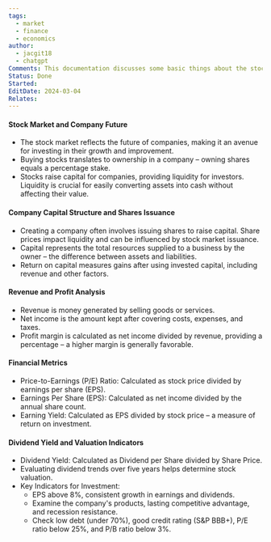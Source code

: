 ```yaml
---
tags:
  - market
  - finance
  - economics
author:
  - jacgit18
  - chatgpt
Comments: This documentation discusses some basic things about the stock market.
Status: Done
Started: 
EditDate: 2024-03-04
Relates:
---
```

#### Stock Market and Company Future
- The stock market reflects the future of companies, making it an avenue for investing in their growth and improvement.
- Buying stocks translates to ownership in a company – owning shares equals a percentage stake.
- Stocks raise capital for companies, providing liquidity for investors. Liquidity is crucial for easily converting assets into cash without affecting their value.

#### Company Capital Structure and Shares Issuance
- Creating a company often involves issuing shares to raise capital. Share prices impact liquidity and can be influenced by stock market issuance.
- Capital represents the total resources supplied to a business by the owner – the difference between assets and liabilities.
- Return on capital measures gains after using invested capital, including revenue and other factors.

#### Revenue and Profit Analysis
- Revenue is money generated by selling goods or services.
- Net income is the amount kept after covering costs, expenses, and taxes.
- Profit margin is calculated as net income divided by revenue, providing a percentage – a higher margin is generally favorable.

#### Financial Metrics
- Price-to-Earnings (P/E) Ratio: Calculated as stock price divided by earnings per share (EPS).
- Earnings Per Share (EPS): Calculated as net income divided by the annual share count.
- Earning Yield: Calculated as EPS divided by stock price – a measure of return on investment.

#### Dividend Yield and Valuation Indicators
- Dividend Yield: Calculated as Dividend per Share divided by Share Price.
- Evaluating dividend trends over five years helps determine stock valuation.
- Key Indicators for Investment:
  - EPS above 8%, consistent growth in earnings and dividends.
  - Examine the company's products, lasting competitive advantage, and recession resistance.
  - Check low debt (under 70%), good credit rating (S&P BBB+), P/E ratio below 25%, and P/B ratio below 3%.